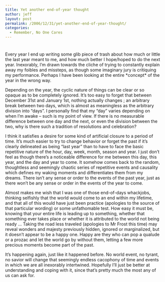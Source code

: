 ```yaml
---
title: Yet another end-of-year thought
author: jeff
layout: post
permalink: /2006/12/31/yet-another-end-of-year-thought/
categories:
  - Remember, No One Cares
---
```

# 

Every year I end up writing some glib piece of trash about how much or little the last year meant to me, and how much better I hope/hoped to do the next year. Inexorably, I’m drawn towards the cliche of trying to constantly explain away my foibles and missteps, as though some imaginary jury is critiquing my performance. Perhaps I have been looking at the entire \*concept\* of the year in the wrong way.

Depending on the year, the cyclic nature of things can be clear or so opaque as to be completely ignored. It’s too easy to forget that between December 31st and January 1st, nothing actually changes ; an arbitrary break between two days, which is almost as meaningless as the arbitrary division into “days”. I personally find that my “day” varies depending on when I’m awake – such is my point of view. If there is no measurable difference between one day and the next, or even the division between the two, why is there such a tradition of resolutions and celebration?

I think it satisfies a desire for some kind of artificial closure to a period of time. It’s much easier to try to change behavior or forget the past if it’s clearly delineated as being “last year” than to have to face the basic repetitive nature of the hour, day, week, month, season and year. I just don’t feel as though there’s a noticeable difference for me between this day, this year, and the day and year to come. It somehow comes back to the random, thoughtless and seemingly chaotic series of repetitive events and causality which defines my waking moments and differentiates them from my dreams. There isn’t any sense or order to the events of the past year, just as there won’t be any sense or order in the events of the year to come.

Almost makes me wish that I was one of those end-of-days whackjobs, thinking selfishly that the world would come to an end within my lifetime, and that all of this would have just been practice (apologies to the source of that particular wording) or some unfathomable test. How easy it must be, knowing that your entire life is leading up to something, whether that something ever takes place or whether it is attributed to the world not being ready … Taking the road less traveled (apologies to Mr Frost this time) may reveal wonders and majesty previously hidden, ignored or marginalized, but it doesn’t appear to be a happy one. Happy are they who can pop a qualude or a prozac and let the world go by without them, letting a few more precious moments become part of the past.

It’s happening again, just like it happened before. No world event, no tyrant, no savior will change that seemingly endless cacophony of time and events in which we are all inexorably intertwined. Hopefully I’ll just be better at understanding and coping with it, since that’s pretty much the most any of us can ask for.